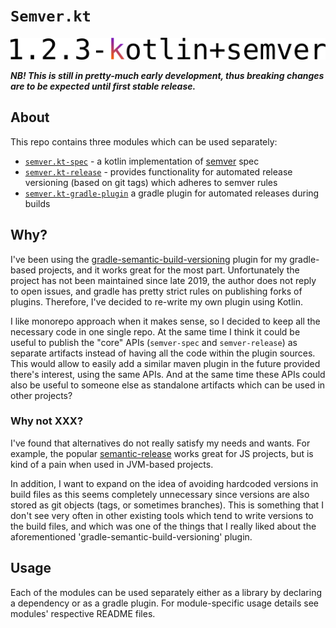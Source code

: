 # `Semver.kt`

<a href="https://github.com/serpro69/semver.kt"> <img src="docs/logo.png" alt="semver.kt"/> </a>

***NB! This is still in pretty-much early development, thus breaking changes are to be expected until first stable release.***

## About

This repo contains three modules which can be used separately: 

- [`semver.kt-spec`](spec) - a kotlin implementation of [semver](https://github.com/semver/semver) spec
- [`semver.kt-release`](release) - provides functionality for automated release versioning (based on git tags) which adheres to semver rules
- [`semver.kt-gradle-plugin`](gradle-plugin) a gradle plugin for automated releases during builds

## Why?

I've been using the [gradle-semantic-build-versioning](https://github.com/vivin/gradle-semantic-build-versioning) plugin for my gradle-based projects, and it works great for the most part. Unfortunately the project has not been maintained since late 2019, the author does not reply to open issues, and gradle has pretty strict rules on publishing forks of plugins. Therefore, I've decided to re-write my own plugin using Kotlin.

I like monorepo approach when it makes sense, so I decided to keep all the necessary code in one single repo. At the same time I think it could be useful to publish the "core" APIs (`semver-spec` and `semver-release`) as separate artifacts instead of having all the code within the plugin sources. This would allow to easily add a similar maven plugin in the future provided there's interest, using the same APIs. And at the same time these APIs could also be useful to someone else as standalone artifacts which can be used in other projects?

### Why not XXX?

I've found that alternatives do not really satisfy my needs and wants. For example, the popular [semantic-release](https://github.com/semantic-release/semantic-release) works great for JS projects, but is kind of a pain when used in JVM-based projects.

In addition, I want to expand on the idea of avoiding hardcoded versions in build files as this seems completely unnecessary since versions are also stored as git objects (tags, or sometimes branches). This is something that I don't see very often in other existing tools which tend to write versions to the build files, and which was one of the things that I really liked about the aforementioned 'gradle-semantic-build-versioning' plugin. 

## Usage

Each of the modules can be used separately either as a library by declaring a dependency or as a gradle plugin. For module-specific usage details see modules' respective README files.
